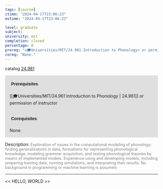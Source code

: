 ```yaml
---
tags: [course]
ctime: "2024-04-17T23:06:23"
mstime: "2024-04-17T23:06:23"

level: graduate
subject: 
university: mit
completion: closed
percentage: 0
prereq: "<🎓Universities/MIT/24.961 Introduction to Phonology> or permission of instructor"
coreq: "None."
---
```


catalog [24.981](http://student.mit.edu/catalog/m24b.html#24.981)

<span style="display: block; padding: 15px; background-color: rgb(100, 100, 100, 0.2);"><font id="m_prereq2825_0" style="display: block; font-family: Arial, sans-serif; font-weight: bold; padding: 5px">Prerequisites</font><br><span id="prereq2825_0">[[🎓Universities/MIT/24.961 Introduction to Phonology | 24.961]] or permission of instructor</span></span>
<span style="display: block; padding: 15px; background-color: rgb(100, 100, 100, 0.2);"><font id="m_coreq2825_0" style="display: block; font-family: Arial, sans-serif; font-weight: bold; padding: 5px">Corequisites</font><br><span id="coreq2825_0">None.</span></span>

<font style="">Description:</font>
<font style="color: grey; font-size: 0.8rem;">Exploration of issues in the computational modeling of phonology: finding generalizations in data, formalisms for representing phonological knowledge, modeling grammar acquisition, and testing phonological theories by means of implemented models. Experience using and developing models, including preparing training data, running simulations, and interpreting their results. No background in programming or machine learning is assumed.</font>



---

<< HELLO, WORLD >>

